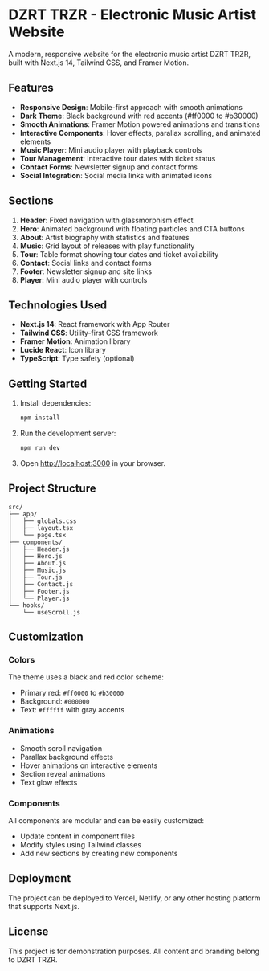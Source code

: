 # DZRT TRZR - Electronic Music Artist Website

A modern, responsive website for the electronic music artist DZRT TRZR, built with Next.js 14, Tailwind CSS, and Framer Motion.

## Features

- **Responsive Design**: Mobile-first approach with smooth animations
- **Dark Theme**: Black background with red accents (#ff0000 to #b30000)
- **Smooth Animations**: Framer Motion powered animations and transitions
- **Interactive Components**: Hover effects, parallax scrolling, and animated elements
- **Music Player**: Mini audio player with playback controls
- **Tour Management**: Interactive tour dates with ticket status
- **Contact Forms**: Newsletter signup and contact forms
- **Social Integration**: Social media links with animated icons

## Sections

1. **Header**: Fixed navigation with glassmorphism effect
2. **Hero**: Animated background with floating particles and CTA buttons
3. **About**: Artist biography with statistics and features
4. **Music**: Grid layout of releases with play functionality
5. **Tour**: Table format showing tour dates and ticket availability
6. **Contact**: Social links and contact forms
7. **Footer**: Newsletter signup and site links
8. **Player**: Mini audio player with controls

## Technologies Used

- **Next.js 14**: React framework with App Router
- **Tailwind CSS**: Utility-first CSS framework
- **Framer Motion**: Animation library
- **Lucide React**: Icon library
- **TypeScript**: Type safety (optional)

## Getting Started

1. Install dependencies:
   ```bash
   npm install
   ```

2. Run the development server:
   ```bash
   npm run dev
   ```

3. Open [http://localhost:3000](http://localhost:3000) in your browser.

## Project Structure

```
src/
├── app/
│   ├── globals.css
│   ├── layout.tsx
│   └── page.tsx
├── components/
│   ├── Header.js
│   ├── Hero.js
│   ├── About.js
│   ├── Music.js
│   ├── Tour.js
│   ├── Contact.js
│   ├── Footer.js
│   └── Player.js
└── hooks/
    └── useScroll.js
```

## Customization

### Colors
The theme uses a black and red color scheme:
- Primary red: `#ff0000` to `#b30000`
- Background: `#000000`
- Text: `#ffffff` with gray accents

### Animations
- Smooth scroll navigation
- Parallax background effects
- Hover animations on interactive elements
- Section reveal animations
- Text glow effects

### Components
All components are modular and can be easily customized:
- Update content in component files
- Modify styles using Tailwind classes
- Add new sections by creating new components

## Deployment

The project can be deployed to Vercel, Netlify, or any other hosting platform that supports Next.js.

## License

This project is for demonstration purposes. All content and branding belong to DZRT TRZR.

